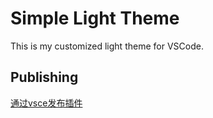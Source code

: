 # Simple Light Theme
This is my customized light theme for VSCode.


## Publishing
[通过vsce发布插件](https://code.visualstudio.com/api/working-with-extensions/publishing-extension)